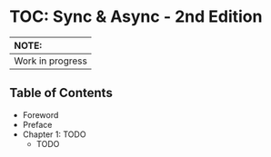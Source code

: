 # TOC: Sync & Async - 2nd Edition

| NOTE: |
| :--- |
| Work in progress |

## Table of Contents

* Foreword
* Preface
* Chapter 1: TODO
    * TODO
